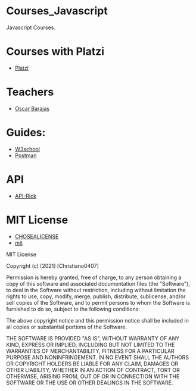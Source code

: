 # Courses_Javascript
Javascript Courses. 

# Courses with Platzi 
- [Platzi](https://platzi.com/home)

# Teachers
- [Oscar Barajas](https://arepa.dev/)

# Guides:
- [W3school](https://www.w3schools.com/xml/ajax_xmlhttprequest_response.asp)
- [Postman](https://www.postman.com/)

# API 
- [API-Rick](https://rickandmortyapi.com/documentation)
# MIT License

- [CHOSEALICENSE](https://choosealicense.com/)
- [mit](https://choosealicense.com/licenses/mit/)

MIT License

Copyright (c) [2021] [Christiano0407]

Permission is hereby granted, free of charge, to any person obtaining a copy of this software and associated documentation files (the "Software"), to deal in the Software without restriction, including without limitation the rights to use, copy, modify, merge, publish, distribute, sublicense, and/or sell copies of the Software, and to permit persons to whom the Software is furnished to do so, subject to the following conditions:

The above copyright notice and this permission notice shall be included in all copies or substantial portions of the Software.

THE SOFTWARE IS PROVIDED "AS IS", WITHOUT WARRANTY OF ANY KIND, EXPRESS OR IMPLIED, INCLUDING BUT NOT LIMITED TO THE WARRANTIES OF MERCHANTABILITY, FITNESS FOR A PARTICULAR PURPOSE AND NONINFRINGEMENT. IN NO EVENT SHALL THE AUTHORS OR COPYRIGHT HOLDERS BE LIABLE FOR ANY CLAIM, DAMAGES OR OTHER LIABILITY, WHETHER IN AN ACTION OF CONTRACT, TORT OR OTHERWISE, ARISING FROM, OUT OF OR IN CONNECTION WITH THE SOFTWARE OR THE USE OR OTHER DEALINGS IN THE SOFTWARE.